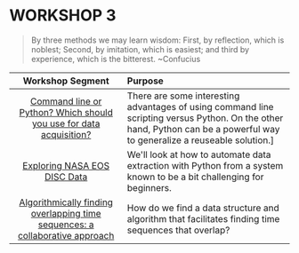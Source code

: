 # WORKSHOP 3

> By three methods we may learn wisdom: First, by reflection, which is noblest; Second, by imitation, which is easiest; and third by experience, which is the bitterest. ~Confucius


| Workshop Segment | Purpose |
|:----------------:|:--------|
| [Command line or Python? Which should you use for data acquisition?]() | There are some interesting advantages of using command line scripting versus Python.  On the other hand, Python can be a powerful way to generalize a reuseable solution.]
| [Exploring NASA EOS DISC Data]() |We'll look at how to automate data extraction with Python from a system known to be a bit challenging for beginners. |
| [Algorithmically finding overlapping time sequences: a collaborative approach](./contrib) | How do we find a data structure and algorithm that facilitates finding time sequences that overlap? |

